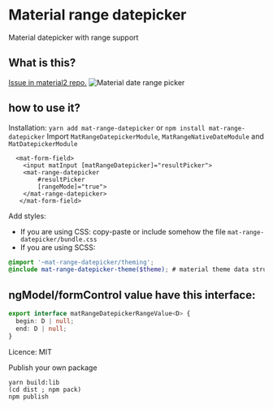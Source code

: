 # Material range datepicker
Material datepicker with range support
## What is this?

[Issue in material2 repo.](https://github.com/angular/material2/issues/4763)
![Material date range picker](screenshot.png)

## how to use it?

Installation: `yarn add mat-range-datepicker` or `npm install mat-range-datepicker`
Import `MatRangeDatepickerModule`, `MatRangeNativeDateModule` and `MatDatepickerModule`
```angular2html
  <mat-form-field>
    <input matInput [matRangeDatepicker]="resultPicker">
    <mat-range-datepicker
        #resultPicker
        [rangeMode]="true">
    </mat-range-datepicker>
   </mat-form-field>
```

Add styles:
* If you are using CSS: copy-paste or include somehow the file `mat-range-datepicker/bundle.css`
* If you are using SCSS: 
```scss
@import '~mat-range-datepicker/theming';
@include mat-range-datepicker-theme($theme); # material theme data structure https://material.angular.io/guide/theming#defining-a-custom-theme
```

## ngModel/formControl value have this interface:
```typescript
export interface matRangeDatepickerRangeValue<D> {
  begin: D | null;
  end: D | null;
}
```

Licence: MIT

Publish your own package
```shell
yarn build:lib
(cd dist ; npm pack)
npm publish
```
